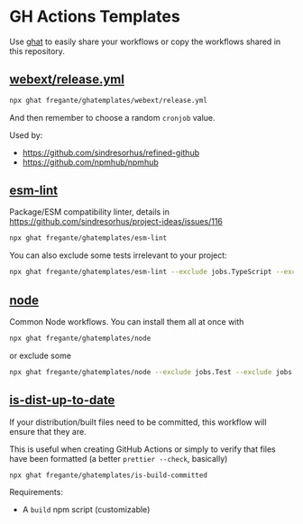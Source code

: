 # GH Actions Templates

Use [ghat](https://github.com/fregante/ghat) to easily share your workflows or copy the workflows shared in this repository.

## [webext/release.yml](./webext/release.yml)

```sh
npx ghat fregante/ghatemplates/webext/release.yml
```

And then remember to choose a random `cronjob` value.

Used by:

- https://github.com/sindresorhus/refined-github
- https://github.com/npmhub/npmhub

## [esm-lint](./esm-lint/esm-lint.yml)

Package/ESM compatibility linter, details in https://github.com/sindresorhus/project-ideas/issues/116

```sh
npx ghat fregante/ghatemplates/esm-lint
```

You can also exclude some tests irrelevant to your project:

```sh
npx ghat fregante/ghatemplates/esm-lint --exclude jobs.TypeScript --exclude jobs.Node
```

## [node](./node/ci.yml)

Common Node workflows. You can install them all at once with

```sh
npx ghat fregante/ghatemplates/node
```

or exclude some

```sh
npx ghat fregante/ghatemplates/node --exclude jobs.Test --exclude jobs.Build
```

## [is-dist-up-to-date](./is-dist-up-to-date/is-dist-up-to-date.yml)

If your distribution/built files need to be committed, this workflow will ensure that they are.

This is useful when creating GitHub Actions or simply to verify that files have been formatted (a better `prettier --check`, basically)

```sh
npx ghat fregante/ghatemplates/is-build-committed
```

Requirements:

- A `build` npm script (customizable)

